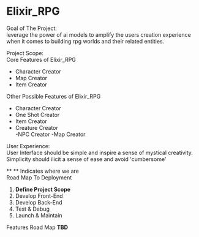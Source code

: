 # Elixir_RPG

Goal of The Project:<br>
leverage the power of ai models to amplify the users creation experience when it comes to building rpg worlds and their related entities.

Project Scope:<br>
  Core Features of Elixir_RPG<br>
   <ul>
    <li>Character Creator</li>
    <li>Map Creator</li>
    <li>Item Creator</li>
   </ul>
  
  Other Possible Features of Elixir_RPG<br>
  <ul>
    <li>Character Creator</li>
    <li>One Shot Creator</li>
    <li>Item Creator</li>
    <li>Creature Creator</li>
    -NPC Creator
    -Map Creator
  </ul>

  User Experience:<br>
    User Interface should be simple and inspire a sense of mystical creativity. Simplicity should ilicit a sense of ease and avoid 'cumbersome'
    
    
    
** ** Indicates where we are <br>
Road Map To Deployment
  1. **Define Project Scope**
  2. Develop Front-End
  3. Develop Back-End
  4. Test & Debug
  5. Launch & Maintain
  
Features Road Map
  **TBD**
  
    
    
